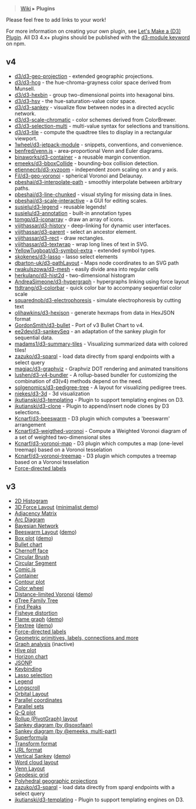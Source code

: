 > [Wiki](Home) ▸ **Plugins**

Please feel free to add links to your work!

For more information on creating your own plugin, see [Let's Make a (D3) Plugin](https://bost.ocks.org/mike/d3-plugin/). All D3 4.x+ plugins should be published with the [d3-module keyword](https://www.npmjs.com/browse/keyword/d3-module) on npm.

## v4
* [d3/d3-geo-projection](https://github.com/d3/d3-geo-projection) - extended geographic projections.
* [d3/d3-hcg](https://github.com/d3/d3-hcg) - the hue-chroma-grayness color space derived from Munsell.
* [d3/d3-hexbin](https://github.com/d3/d3-hexbin) - group two-dimensional points into hexagonal bins.
* [d3/d3-hsv](https://github.com/d3/d3-hsv) - the hue-saturation-value color space. 
* [d3/d3-sankey](https://github.com/d3/d3-sankey) - visualize flow between nodes in a directed acyclic network.
* [d3/d3-scale-chromatic](https://github.com/d3/d3-scale-chromatic) - color schemes derived from ColorBrewer.
* [d3/d3-selection-multi](https://github.com/d3/d3-selection-multi) - multi-value syntax for selections and transitions.
* [d3/d3-tile](https://github.com/d3/d3-tile) - compute the quadtree tiles to display in a rectangular viewport. 
* [1wheel/d3-jetpack-module](https://github.com/1wheel/d3-jetpack-module) - snippets, conventions, and convenience.
* [benfred/venn.js](https://github.com/benfred/venn.js) - area-proportional Venn and Euler diagrams.
* [binaworks/d3-container](https://github.com/binaworks/d3-container) - a reusable margin convention.
* [emeeks/d3-bboxCollide](https://github.com/emeeks/d3-bboxCollide) - bounding-box collision detection.
* [etiennecrb/d3-xyzoom](https://github.com/etiennecrb/d3-xyzoom) - independent zoom scaling on x and y axis.
* [Fil/d3-geo-voronoi](https://github.com/Fil/d3-geo-voronoi) - spherical Voronoi and Delaunay.
* [pbeshai/d3-interpolate-path](https://github.com/pbeshai/d3-interpolate-path) - smoothly interpolate between arbitrary paths.
* [pbeshai/d3-line-chunked](https://github.com/pbeshai/d3-line-chunked) - visual styling for missing data in lines.
* [pbeshai/d3-scale-interactive](https://github.com/pbeshai/d3-scale-interactive) - a GUI for editing scales.
* [susielu/d3-legend](https://github.com/susielu/d3-legend) - reusable legends!
* [susielu/d3-annotation](https://github.com/susielu/d3-annotation) - built-in annotation types
* [tomgp/d3-iconarray](https://github.com/tomgp/d3-iconarray) - draw an array of icons.
* [vijithassar/d3-history](https://github.com/vijithassar/d3-history) - deep-linking for dynamic user interfaces.
* [vijithassar/d3-parent](https://github.com/vijithassar/d3-parent) - select an ancestor element.
* [vijithassar/d3-rect](https://github.com/vijithassar/d3-rect) - draw rectangles.
* [vijithassar/d3-textwrap](https://github.com/vijithassar/d3-textwrap) - wrap long lines of text in SVG.
* [YellowTugboat/d3-symbol-extra](https://github.com/YellowTugboat/d3-symbol-extra) - extended symbol types.
* [skokenes/d3-lasso](https://github.com/skokenes/d3-lasso) - lasso select elements
* [dbarton-uk/d3-pathLayout](https://github.com/dbarton-uk/d3-pathLayout) - Maps node coordinates to an SVG path
* [rwakulszowa/d3-mesh](https://github.com/rwakulszowa/d3-mesh) - easily divide area into regular cells
* [herkulano/d3-hist2d](https://github.com/herkulano/d3-hist2d) - two-dimensional histogram
* [AndreaSimeone/d3-hypergraph](https://github.com/AndreaSimeone/d3-hypergraph) - hypergraphs linking using force layout
* [ttdtrang/d3-colorbar](https://github.com/ttdtrang/d3-colorbar) - quick color bar to accompany sequential color scale
* [squarednob/d3-electrophoresis](https://github.com/squarednob/d3-electrophoresis) - simulate electrophoresis by cutting text
* [olihawkins/d3-hexjson](https://github.com/olihawkins/d3-hexjson) - generate hexmaps from data in HexJSON format
* [GordonSmith/d3-bullet](https://github.com/GordonSmith/d3-bullet) - Port of v3 Bullet Chart to v4.
* [ee2dev/d3-sankeySeq](https://github.com/EE2dev/d3-sankeySeq) - an adaptation of the sankey plugin for sequential data.
* [madams1/d3-summary-tiles](https://github.com/madams1/d3-summary-tiles) - Visualizing summarized data with colored tiles!
* [zazuko/d3-sparql](https://github.com/zazuko/d3-sparql) - load data directly from sparql endpoints with a select query
* [magjac/d3-graphviz](https://github.com/magjac/d3-graphviz) - Graphviz DOT rendering and animated transitions
* [lushen/d3-v4-bundler](https://github.com/lushen/d3-v4-bundler) - A rollup-based bundler for customizing the combination of d3(v4) methods depend on the need.
* [solgenomics/d3-pedigree-tree](https://github.com/solgenomics/d3-pedigree-tree) - A layout for visualizing pedigree trees.
* [niekes/d3-3d](https://github.com/Niekes/d3-3d) - 3d visualization
* [jkutianski/d3-templating](https://github.com/jkutianski/d3-templating) - Plugin to support templating engines on D3.
* [jkutianski/d3-clone](https://github.com/jkutianski/d3-clone) - Plugin to append/insert node clones by D3 selections.
* [Kcnarf/d3-beeswarm](https://github.com/Kcnarf/d3-beeswarm) - D3 plugin which computes a 'beeswarm' arrangement
* [Kcnarf/d3-weigthed-voronoi](https://github.com/Kcnarf/d3-weighted-voronoi) - Compute a Weighted Voronoi diagram of a set of weighted two-dimensional sites
* [Kcnarf/d3-voronoi-map](https://github.com/Kcnarf/d3-voronoi-map) - D3 plugin which computes a map (one-level treemap) based on a Voronoi tesselation
* [Kcnarf/d3-voronoi-treemap](https://github.com/Kcnarf/d3-voronoi-treemap) - D3 plugin which computes a treemap based on a Voronoi tesselation
* [Force-directed labels](https://github.com/TylerRick/d3-force-labels)

## v3

* [2D Histogram](https://github.com/herkulano/d3-plugin-hist2d)
* [3D Force Layout](https://github.com/ggeoffrey/d3.layout.force3D) ([minimalist demo](http://ggeoffrey.github.io/d3.layout.force3D/))
* [Adjacency Matrix](https://github.com/emeeks/d3-plugins/tree/master/adjacencyMatrix)
* [Arc Diagram](https://github.com/goodmami/d3-plugins/tree/master/arcdiagram)
* [Bayesian Network](https://github.com/crealytics/d3-bayesian-network)
* [Beeswarm Layout](https://github.com/Kcnarf/d3.layout.beeswarm) ([demo](http://bl.ocks.org/Kcnarf/5c989173d0e0c74ab4b62161b33bb0a8))
* [Box plot](https://github.com/d3/d3-plugins/tree/master/box) ([demo](http://bl.ocks.org/mbostock/4061502))
* [Bullet chart](https://github.com/d3/d3-plugins/tree/master/bullet)
* [Chernoff face](https://github.com/d3/d3-plugins/tree/master/chernoff)
* [Circular Brush](https://github.com/emeeks/d3.svg.circularbrush)
* [Circular Segment](https://github.com/chandramouli-sastry/d3-csegment)
* [Comic.js](https://github.com/balint42/comic.js)
* [Container](https://github.com/binaworks/d3-container)
* [Contour plot](https://github.com/d3/d3-plugins/tree/master/geom/contour)
* [Color wheel](https://github.com/betweentwobrackets/d3-colorwheel)
* [Distance-limited Voronoi](https://github.com/Kcnarf/d3.geom.distanceLimitedVoronoi) ([demo](http://bl.ocks.org/Kcnarf/6d5ace3aa9cc1a313d72b810388d1003))
* [dTree Family Tree](https://github.com/ErikGartner/dTree)
* [Find Peaks](https://github.com/efekarakus/d3-peaks/tree/master)
* [Fisheye distortion](https://github.com/d3/d3-plugins/tree/master/fisheye)
* [Flame graph](https://github.com/cimi/d3-flame-graphs) ([demo](http://cimi.github.io/d3-flame-graphs/))
* [Flextree](https://github.com/Klortho/d3-flextree) ([demo](http://klortho.github.io/d3-flextree/))
* [Force-directed labels](https://github.com/d3/d3-plugins/tree/master/force_labels)
* [Geometric primitives, labels, connections and more](https://github.com/christabor/d3-geometer)
* [Graph analysis](https://github.com/d3/d3-plugins/tree/master/graph) (inactive)
* [Hive plot](https://github.com/d3/d3-plugins/tree/master/hive)
* [Horizon chart](https://github.com/d3/d3-plugins/tree/master/horizon)
* [JSONP](https://github.com/d3/d3-plugins/tree/master/jsonp)
* [Keybinding](https://github.com/d3/d3-plugins/tree/master/keybinding)
* [Lasso selection](https://github.com/d3/d3-plugins/tree/master/lasso)
* [Legend](https://github.com/emeeks/d3-svg-legend)
* [Longscroll](https://github.com/d3/d3-plugins/tree/master/longscroll)
* [Orbital Layout](https://github.com/emeeks/d3.layout.orbit)
* [Parallel coordinates](https://github.com/syntagmatic/parallel-coordinates)
* [Parallel sets](https://github.com/jasondavies/d3-parsets)
* [Q-Q plot](https://github.com/d3/d3-plugins/tree/master/qq)
* [Rollup (PivotGraph) layout](https://github.com/d3/d3-plugins/tree/master/rollup)
* [Sankey diagram (by @soxofaan)](https://github.com/soxofaan/d3-plugin-captain-sankey)
* [Sankey diagram (by @emeeks, multi-part)](https://github.com/emeeks/d3-plugins/tree/master/sankey)
* [Superformula](https://github.com/d3/d3-plugins/tree/master/superformula)
* [Transform format](https://github.com/trinary/d3-transform)
* [URL format](https://github.com/d3/d3-plugins/tree/master/urlencode)
* [Vertical Sankey](https://github.com/benlogan1981/VerticalSankey) ([demo](http://benlogan1981.github.io/VerticalSankey/UBS.html))
* [Word cloud layout](https://github.com/jasondavies/d3-cloud)
* [Venn Layout](https://github.com/christophe-g/d3-venn)
* [Geodesic grid](https://github.com/d3/d3-plugins/tree/master/geodesic)
* [Polyhedral geographic projections](https://github.com/d3/d3-plugins/tree/master/geo/polyhedron)
* [zazuko/d3-sparql](https://github.com/zazuko/d3-sparql/tree/v3) - load data directly from sparql endpoints with a select query
* [jkutianski/d3-templating](https://github.com/jkutianski/d3-templating) - Plugin to support templating engines on D3.